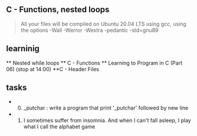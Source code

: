 ## C - Functions, nested loops
> All your files will be compiled on Ubuntu 20.04 LTS using gcc, using the options -Wall -Werror -Wextra -pedantic -std=gnu89
## learninig
** Nested while loops
** C - Functions
** Learning to Program in C (Part 06) (stop at 14:00)
**C - Header Files 
## tasks
* 0. _putchar : write a program that print '_putchar' followed by new line
* 1. I sometimes suffer from insomnia. And when I can't fall asleep, I play what I call the alphabet game

